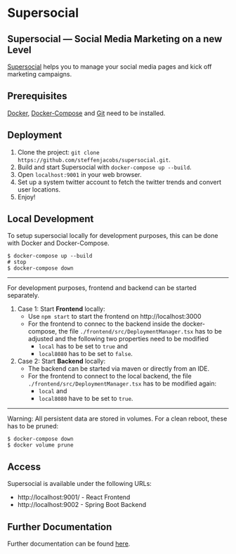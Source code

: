 # Supersocial

## Supersocial — Social Media Marketing on a new Level
[Supersocial](https://supersocial.cloud) helps you to manage your social media pages and kick off marketing campaigns. 

## Prerequisites
[Docker](https://www.docker.com/), [Docker-Compose](https://docs.docker.com/compose/) and [Git](https://git-scm.com/) need to be installed.

## Deployment
1. Clone the project: `git clone https://github.com/steffenjacobs/supersocial.git`.
2. Build and start Supersocial with `docker-compose up --build`.
3. Open `localhost:9001` in your web browser.
4. Set up a system twitter account to fetch the twitter trends and convert user locations.
5. Enjoy!

## Local Development
To setup supersocial locally for development purposes, this can be done with Docker and Docker-Compose.

    $ docker-compose up --build
    # stop
    $ docker-compose down
----

For development purposes, frontend and backend can be started separately.
1. Case 1: Start **Frontend** locally:
    * Use `npm start` to start the frontend on http://localhost:3000
    * For the frontend to connec to the backend inside the docker-compose, the file `./frontend/src/DeploymentManager.tsx` has to be adjusted and the following two properties need to be modified 
        * `local` has to be set to `true` and 
        * `local8080` has to be set to `false`.
2. Case 2: Start **Backend** locally:
    * The backend can be started via maven or directly from an IDE.
    * For the frontend to connect to the local backend, the file `./frontend/src/DeploymentManager.tsx` has to be modified again:
        * `local` and 
        * `local8080` have to be set to `true`.

----
Warning: All persistent data are stored in volumes. For a clean reboot, these has to be pruned:

    $ docker-compose down
    $ docker volume prune

## Access
Supersocial is available under the following URLs:
* http://localhost:9001/ - React Frontend
* http://localhost:9002 - Spring Boot Backend

## Further Documentation
Further documentation can be found [here](https://confluence.supersocial.cloud/display/SP/User+Guide).
